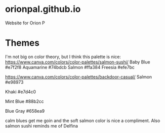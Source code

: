 # orionpal.github.io
Website for Orion P


# Themes
I'm not big on color theory, but I think this palette is nice:
https://www.canva.com/colors/color-palettes/salmon-sushi/
Baby Blue #e7f2f8
Aquamarine #74bdcb
Salmon #ffa384
Freesia #efe7bc


https://www.canva.com/colors/color-palettes/backdoor-casual/
Salmon
#e98973

Khaki
#e7d4c0

Mint Blue
#88b2cc

Blue Gray
#658ea9

calm blues get me goin and the soft salmon color is nice a compliment. Also salmon sushi reminds me of Delfina